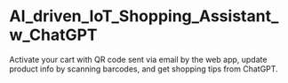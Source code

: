 # AI_driven_IoT_Shopping_Assistant_w_ChatGPT
Activate your cart with QR code sent via email by the web app, update product info by scanning barcodes, and get shopping tips from ChatGPT.
